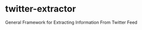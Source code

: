 twitter-extractor
=================

General Framework for Extracting Information From Twitter Feed
